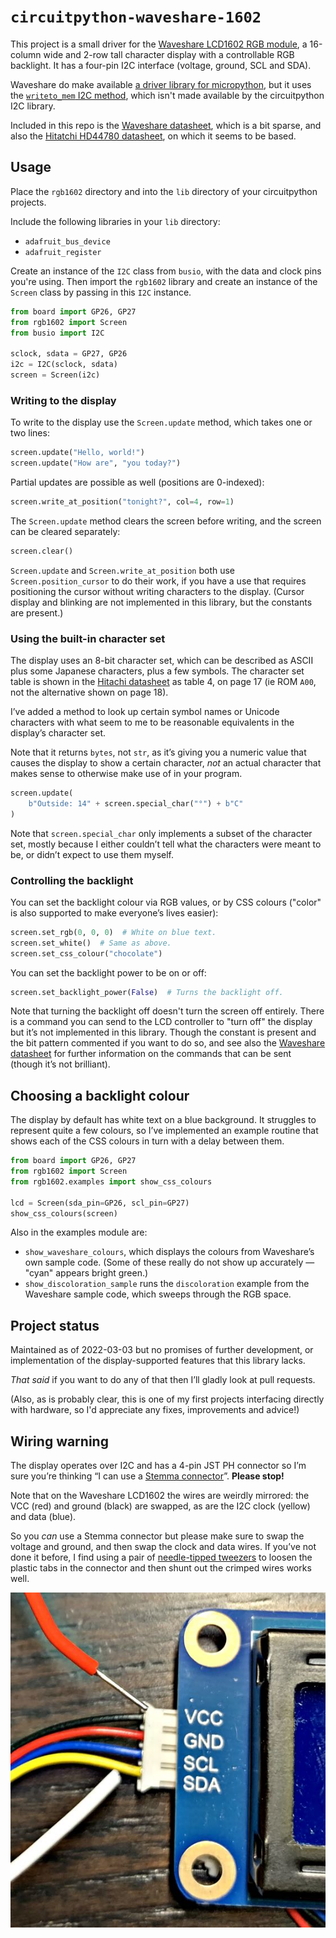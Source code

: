 # `circuitpython-waveshare-1602`

This project is a small driver for the [Waveshare LCD1602 RGB module][wiki],
a 16-column wide and 2-row tall character display with a controllable RGB
backlight. It has a four-pin I2C interface (voltage, ground, SCL and SDA).

Waveshare do make available [a driver library for micropython][wiki], but
it uses the [`writeto_mem` I2C method][mp], which isn't made available by
the circuitpython I2C library.

[wiki]: https://www.waveshare.com/wiki/LCD1602_RGB_Module
[mp]: https://docs.micropython.org/en/latest/library/machine.I2C.html#machine.I2C.writeto_mem

Included in this repo is the [Waveshare datasheet][wd], which is a bit sparse,
and also the [Hitatchi HD44780 datasheet][hd], on which it seems to be based.

[wd]: LCD1602_RGB_Module.pdf
[hd]: HD44780.pdf

## Usage

Place the `rgb1602` directory and into the `lib` directory of your circuitpython projects.

Include the following libraries in your `lib` directory:

- `adafruit_bus_device`
- `adafruit_register`

Create an instance of the `I2C` class from `busio`, with the data and clock
pins you're using. Then import the `rgb1602` library and create an instance of
the `Screen` class by passing in this `I2C` instance.

```python
from board import GP26, GP27
from rgb1602 import Screen
from busio import I2C

sclock, sdata = GP27, GP26
i2c = I2C(sclock, sdata)
screen = Screen(i2c)
```

### Writing to the display

To write to the display use the `Screen.update` method, which takes one or two lines:

```python
screen.update("Hello, world!")
screen.update("How are", "you today?")
```

Partial updates are possible as well (positions are 0-indexed):

```python
screen.write_at_position("tonight?", col=4, row=1)
```

The `Screen.update` method clears the screen before writing, and the screen can be
cleared separately:

```python
screen.clear()
```

`Screen.update` and `Screen.write_at_position` both use `Screen.position_cursor`
to do their work, if you have a use that requires positioning the cursor without
writing characters to the display. (Cursor display and blinking are not
implemented in this library, but the constants are present.)

### Using the built-in character set

The display uses an 8-bit character set, which can be described as ASCII plus
some Japanese characters, plus a few symbols. The character set table is shown
in the [Hitachi datasheet][hd] as table 4, on page 17 (ie ROM `A00`, not the
alternative shown on page 18).

I’ve added a method to look up certain symbol names or Unicode characters with
what seem to me to be reasonable equivalents in the display’s character set.

Note that it returns `bytes`, not `str`, as it’s giving you a numeric value
that causes the display to show a certain character, _not_ an actual character
that makes sense to otherwise make use of in your program.

```python
screen.update(
    b"Outside: 14" + screen.special_char("°") + b"C"
)
```

Note that `screen.special_char` only implements a subset of the character set,
mostly because I either couldn’t tell what the characters were meant to be,
or didn’t expect to use them myself.

### Controlling the backlight

You can set the backlight colour via RGB values, or by CSS colours ("color" is also
supported to make everyone’s lives easier):

```python
screen.set_rgb(0, 0, 0)  # White on blue text.
screen.set_white()  # Same as above.
screen.set_css_colour("chocolate")
```

You can set the backlight power to be on or off:

```python
screen.set_backlight_power(False)  # Turns the backlight off.
```

Note that turning the backlight off doesn't turn the screen off
entirely. There is a command you can send to the LCD controller to "turn
off" the display but it’s not implemented in this library. Though the
constant is present and the bit pattern commented if you want to do so,
and see also the [Waveshare datasheet](LCD1602_RGB_Module.pdf) for
further information on the commands that can be sent (though it’s not
brilliant).

## Choosing a backlight colour

The display by default has white text on a blue background. It struggles
to represent quite a few colours, so I’ve implemented an example routine
that shows each of the CSS colours in turn with a delay between them.

```python
from board import GP26, GP27
from rgb1602 import Screen
from rgb1602.examples import show_css_colours

lcd = Screen(sda_pin=GP26, scl_pin=GP27)
show_css_colours(screen)
```

Also in the examples module are:

- `show_waveshare_colours`, which displays the colours from
  Waveshare’s own sample code. (Some of these really do not
  show up accurately — "cyan" appears bright green.)
- `show_discoloration_sample` runs the `discoloration`
  example from the Waveshare sample code, which sweeps
  through the RGB space.

## Project status

Maintained as of 2022-03-03 but no promises of further development,
or implementation of the display-supported features that this
library lacks.

_That said_ if you want to do any of that then I’ll gladly look
at pull requests.

(Also, as is probably clear, this is one of my first projects
interfacing directly with hardware, so I'd appreciate any
fixes, improvements and advice!)

## Wiring warning

The display operates over I2C and has a 4-pin JST PH connector so I’m sure
you’re thinking “I can use a [Stemma connector][stemma]”. **Please stop!**

Note that on the Waveshare LCD1602 the wires are weirdly mirrored: the
VCC (red) and ground (black) are swapped, as are the I2C clock (yellow)
and data (blue).

So you _can_ use a Stemma connector but please make sure to swap the
voltage and ground, and then swap the clock and data wires. If you’ve
not done it before, I find using a pair of [needle-tipped tweezers][twz]
to loosen the plastic tabs in the connector and then shunt out the
crimped wires works well.

![The power and I2C wires are both swapped.](swapped-wires.jpeg)

[stemma]: https://learn.adafruit.com/introducing-adafruit-stemma-qt
[twz]: https://www.ifixit.com/Store/Tools/Precision-Tweezers-Set/IF145-060

